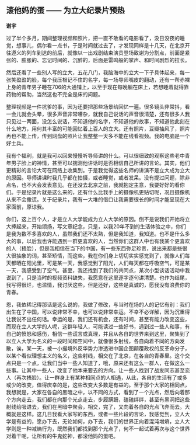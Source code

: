 ## 滚他妈的蛋 —— 为立大纪录片预热

**谢宇**

过了半个多月，期间整理视频和照片，把一直不敢看的电影看了，没日没夜的睡觉，想事儿，偶尔看一点书，于是时间就过去了，才发现同样是十几天，在北京开往遵义的列车到达的前后，就像以一出戏剧结束演员登场致谢为分割点，前面是紧张的、膨胀的、忘记时间的、沉醉的，后面是雷鸣般的掌声、和时间剧烈的拉长。

然后还看了一些别人写的立大，五花八门，我脑海中的立大一下子具体起来，每一张笑盈盈的脸，每个我压根记不住的名字，每一场导师嘴皮的翻动，还有一帮赤裸上身的青年男子睡在706的大通铺上，以至于现在每晚躺在床上，若想睡着就得靠药物的帮助，当然这也不完全是床的问题。

整理视频是一件坑爹的事，因为还要把那些场景给回忆一遍。很多镜头非常抖，看一会儿就会头晕，很多声音非常嘈杂，就我自己说话的声音很清楚，还有很多人我只见过一两面，没怎么说话，不知道他的名字，不知道他的故事，不知道他此刻在什么地方，用何其丰富的可能回忆着上百人的立大。还有照片，豆瓣抽风了，照片再也不能上传，传到网盘的照片让我整整一天多不能在线看视频。我的电脑是一个好士兵。

我有个福利，就是我可以回来慢慢听导师讲的什么。可以很细致的观察这些老中青年男子脸上的神情，甚至可以揣测他讲话时是否相信自己所讲的言论。其实，他们更精彩的言论大可在网络上收集到。于是我觉得这些名师的讲演不是立大成为立大的原因。导师讲课时我几乎都在拍摄，或者睡觉，或者发呆。没有提过问题，除非点名，也不大会发表意见。在还没去北京之前，我就抱定主意，我要好好的看你们。于是纪录片就是这么来的，还有什么比我手上的摄像机更贴切呢，况且摄像机从来不会撒谎。关于纪录片，我有一大堆的借口让我需要很长的时间才能呈现在大家面前，原谅我。

你们，这上百个人，才是立人大学能成为立人大学的原因。倒不是说我们开始将立大捧起来，开始颂扬，写文章纪念，只是，以我20年不到的生活体验之中，你们是我为数不多喜欢的人，虽然我们还不太熟，但是我知道，我知道。也不是什么多大的事，以后我也许能遇到一群更喜欢的人，当然你们这群人中也有我某个更喜欢的人（捂脸），但是我相信在当下的中国，有一些东西弥足珍贵，说出来都是些很大很抽象的词，甚至矫情，而这些，我在你们身上切切实实感觉到了，就像人们每天都晒在阳光里，可是某一天，我感觉到了阳光，人们每天都在呼吸空气，可是某一天，我感受到了空气。甚至，我还找到了我们的共同点，某次小型谈话活动中我说到了，只是当时的视频资料缺失，我愿意在这里逐字逐句讲清楚。也作为结尾，我写得很烂，也滥情，我讨厌这些，但是还好，这些是真诚的，愿我没有浪费你的青春。

恩，我依稀记得那话是这么说的，我做了修改，与当时在场的人的记忆有别：我们出生在了中国，可以说非常不幸，也可以说非常幸运。不幸不必详解，因为沉重得让我说不出任何话。幸运的是，我们还有机会，还有时间，甚至有能力改变这些，而现在立人大学的人呢，这群年轻人，可能读过一些好书，遇到过一些人和事，有自己的愤怒和感伤，相信一些谎言或真理，并且从各自的世界来到这里，聚集到了以立人大学为名义的一段时间和空间中，就像很多射线，各自向着不同的方向发散，诶，某一天，被一小撮境外反华势力渗透进中国企图颠覆政权的反革命分子，以某个看似理想主义的名义，这些射线，相交在了北京，在各自的青春里。这个交点只是一个点，让我们当中一些人知道了，哦，原来还有这么一群人，在做这么一些事。让其中一些人，改变了他本来要去的方向。让一些人找到了战友同志甚至恋人（再次捂脸）。让一群身上有某种相同点的人相遇，从此，各自的生活有了或多或少的改变，值得庆幸的是，这些改变大多数是有益的。至于那个大家的相同点，我想就是，大家在各自的黑暗之中，以不同的方式，看到了一个光点，然后向着那个方向走去，我们都在向那个光点走去，步履蹒跚，磕磕绊绊，甚至有黑洞把这些射线给吸进去，我们在黑暗中聚会，相交，完了，又向着各自的光点飞奔而去。大概就是这样。这几日我看大家写的东西，或者一些片段的言论，我感觉到，立人大学是有益的，愿办下去，无论如何，办下去，我们的世界正向着混沌增熵，立人大学则是一种减熵行为，既然我们都找到那个光点了，何不一起试着再次与这个世界对着干呢，让所有的牛鬼蛇神，都滚他妈的蛋吧。
